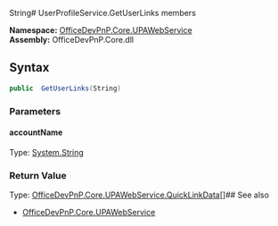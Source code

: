 String# UserProfileService.GetUserLinks members
  

**Namespace:** [OfficeDevPnP.Core.UPAWebService](OfficeDevPnP.Core.UPAWebService.md)  
**Assembly:** OfficeDevPnP.Core.dll  
## Syntax
```C#
public  GetUserLinks(String)
```
### Parameters
#### accountName
Type: [System.String](System.String.md) 
#### 
### Return Value
Type: [OfficeDevPnP.Core.UPAWebService.QuickLinkData[]](OfficeDevPnP.Core.UPAWebService.QuickLinkData[].md)## See also
- [OfficeDevPnP.Core.UPAWebService](OfficeDevPnP.Core.UPAWebService.md)
